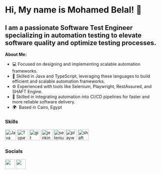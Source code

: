 Hi, My name is Mohamed Belal! 👋
===================================================================================================================================

I am a passionate Software Test Engineer specializing in automation testing to elevate software quality and optimize testing processes.
-------------------------------------------------
**About Me:**
* 💻 Focused on designing and implementing scalable automation frameworks.
* 🤖 Skilled in Java and TypeScript, leveraging these languages to build efficient and scalable automation frameworks.
* ⚙️ Experienced with tools like Selenium, Playwright, RestAssured, and SHAFT Engine.
* 🌟 Skilled in integrating automation into CI/CD pipelines for faster and more reliable software delivery.
* 🌍  Based in Cairo, Egypt

### Skills

<p align="left">
<a href="https://www.oracle.com/java/" target="_blank" rel="noreferrer"><img src="https://raw.githubusercontent.com/danielcranney/readme-generator/main/public/icons/skills/java-colored.svg" width="36" height="36" alt="Java" /></a>
<a href="https://www.typescriptlang.org/" target="_blank" rel="noreferrer"><img src="https://raw.githubusercontent.com/danielcranney/readme-generator/main/public/icons/skills/typescript-colored.svg" width="36" height="36" alt="TypeScript" /></a>
<a href="https://git-scm.com/" target="_blank" rel="noreferrer"> <img src="https://www.vectorlogo.zone/logos/git-scm/git-scm-icon.svg" alt="git" width="36" height="36"/></a>
<a href="https://www.jenkins.io" target="_blank" rel="noreferrer"> <img src="https://www.vectorlogo.zone/logos/jenkins/jenkins-icon.svg" alt="jenkins" width="36" height="36"/></a>
<a href="https://www.selenium.dev" target="_blank" rel="noreferrer"> <img src="https://raw.githubusercontent.com/detain/svg-logos/780f25886640cef088af994181646db2f6b1a3f8/svg/selenium-logo.svg" alt="selenium" width="36" height="36"/></a>
<a href="https://playwright.dev/" target="_blank" rel="noreferrer"> <img src="https://encrypted-tbn0.gstatic.com/images?q=tbn:ANd9GcQLETrWgUD5uehhRl_GBTDoZj-pdnQl_VoxaA&s" alt="playwright" width="36" height="36"/></a>
<a href="https://github.com/ShaftHQ/SHAFT_ENGINE" target="_blank" rel="noreferrer"> <img src="https://avatars.githubusercontent.com/u/107793399?s=280&v=4" alt="shaft" width="36" height="36"/></a>
</p>


### Socials

<p align="left">
<a href="https://www.linkedin.com/in/mohamedbelal98/" target="_blank" rel="noreferrer"><img src="https://raw.githubusercontent.com/danielcranney/readme-generator/main/public/icons/socials/linkedin.svg" width="32" height="32" /></a>
<a href="https://github.com/mohamedbelal98" target="_blank" rel="noreferrer"><img src="https://raw.githubusercontent.com/danielcranney/readme-generator/main/public/icons/socials/github.svg" width="32" height="32" /></a>


<!--<b>GitHub stats</b>

<a href="http://www.github.com/mohamedbelal98"> 
  <img src="https://github-readme-stats.vercel.app/api?username=mohamedbelal98&show_icons=true&hide=prs,issues,&title_color=0891b2&text_color=ffffff&icon_color=0891b2&bg_color=1c1917&hide_border=true&show_icons=true" alt="Mohamed Belal's GitHub status" /> 
</a>
